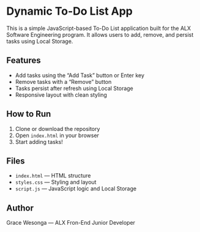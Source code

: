 # Dynamic To-Do List App

This is a simple JavaScript-based To-Do List application built for the ALX Software Engineering program. It allows users to add, remove, and persist tasks using Local Storage.

## Features

- Add tasks using the “Add Task” button or Enter key
- Remove tasks with a “Remove” button
- Tasks persist after refresh using Local Storage
- Responsive layout with clean styling

## How to Run

1. Clone or download the repository
2. Open `index.html` in your browser
3. Start adding tasks!

## Files

- `index.html` — HTML structure
- `styles.css` — Styling and layout
- `script.js` — JavaScript logic and Local Storage

## Author

Grace Wesonga — ALX Fron-End Junior Developer 


